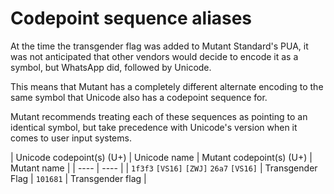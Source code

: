 # Codepoint sequence aliases

At the time the transgender flag was added to Mutant Standard's PUA, it was not anticipated that other vendors would decide to encode it as a symbol, but WhatsApp did, followed by Unicode.

This means that Mutant has a completely different alternate encoding to the same symbol that Unicode also has a codepoint sequence for.

Mutant recommends treating each of these sequences as pointing to an identical symbol, but take precedence with Unicode's version when it comes to user input systems.

| Unicode codepoint(s) (U+) | Unicode name | Mutant codepoint(s) (U+) | Mutant name |
| ---- | ---- |
| `1f3f3` `[VS16]` `[ZWJ]` `26a7` `[VS16]` | Transgender Flag | `101681` | Transgender flag |
